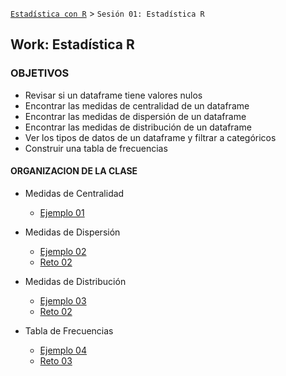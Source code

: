 [`Estadística con R`](../Readme.md) > `Sesión 01: Estadística R`

## Work: Estadística R

### OBJETIVOS 
- Revisar si un dataframe tiene valores nulos
- Encontrar las medidas de centralidad de un dataframe
- Encontrar las medidas de dispersión de un dataframe
- Encontrar las medidas de distribución de un dataframe
- Ver los tipos de datos de un dataframe y filtrar a categóricos
- Construir una tabla de frecuencias

#### ORGANIZACION DE LA CLASE 

- Medidas de Centralidad
	- [Ejemplo 01](Ejemplo-01)

- Medidas de Dispersión
	- [Ejemplo 02](Ejemplo-01)
	- [Reto 02](Reto-01)

- Medidas de Distribución
	- [Ejemplo 03](Ejemplo-03)
	- [Reto 02](Reto-02)

- Tabla de Frecuencias
	- [Ejemplo 04](Ejemplo-04)
	- [Reto 03](Reto-03)






